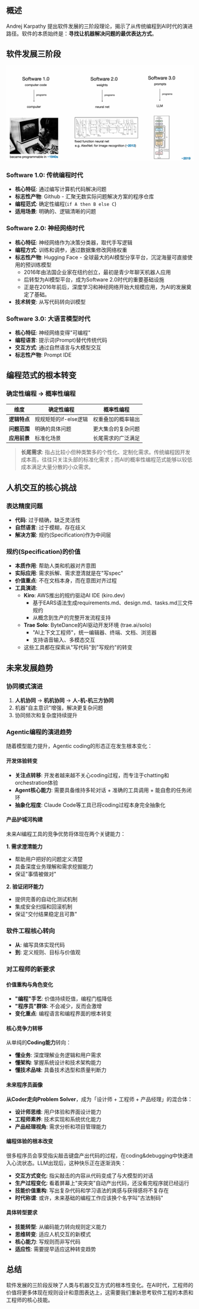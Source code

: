 ## 概述

Andrej Karpathy 提出软件发展的三阶段理论，揭示了从传统编程到AI时代的演进路径。软件的本质始终是：**寻找让机器解决问题的最优表达方式**。

## 软件发展三阶段

![](./image.png)

### Software 1.0: 传统编程时代

- **核心特征**: 通过编写计算机代码解决问题
- **标志性产物**: Github - 汇聚无数实际问题解决方案的程序仓库
- **编程范式**: 确定性编程(`if A then B else C`)
- **适用场景**: 明确的、逻辑清晰的问题

### Software 2.0: 神经网络时代  
- **核心特征**: 神经网络作为决策分类器，取代手写逻辑
- **编程方式**: 训练和调参，通过数据集修改网络权重
- **标志性产物**: Hugging Face - 全球最大的AI模型分享平台，沉淀海量可直接使用的预训练模型
  - 2016年由法国企业家在纽约创立，最初是青少年聊天机器人应用
  - 后转型为AI模型平台，成为Software 2.0时代的重要基础设施
  - 正是在2016年前后，深度学习和神经网络开始大规模应用，为AI的发展奠定了基础。
- **技术转变**: 从写代码转向训模型

### Software 3.0: 大语言模型时代
- **核心特征**: 神经网络变得"可编程"
- **编程语言**: 提示词(Prompt)替代传统代码
- **交互方式**: 通过自然语言与大模型交互
- **标志性产物**: Prompt IDE

## 编程范式的根本转变

### 确定性编程 → 概率性编程

| 维度 | 确定性编程 | 概率性编程 |
|------|------------|------------|
| **逻辑特点** | 规规矩矩的if-else逻辑 | 权重叠加的概率输出 |
| **问题范围** | 明确的具体问题 | 更大集合的复杂问题 |
| **应用前景** | 标准化场景 | 长尾需求的广泛满足 |

> **长尾需求**: 指占比较小但种类繁多的个性化、定制化需求。传统编程因开发成本高，往往只关注头部的标准化需求；而AI的概率性编程范式能够以较低成本满足大量分散的小众需求。

## 人机交互的核心挑战

### 表达精度问题
- **代码**: 过于精确，缺乏灵活性
- **自然语言**: 过于模糊，存在歧义
- **解决方案**: 规约(Specification)作为中间层

### 规约(Specification)的价值
- **本质作用**: 帮助人类和机器对齐意图
- **实际应用**: 需求拆解、需求澄清就是在"写spec"
- **价值重点**: 不在文档本身，而在意图对齐过程
- **工具演进**: 
  - **Kiro**: AWS推出的规约驱动AI IDE (kiro.dev)
    - 基于EARS语法生成requirements.md、design.md、tasks.md三文件规约
    - 从概念到生产的完整开发流程支持
  - **Trae Solo**: ByteDance的AI驱动开发环境 (trae.ai/solo)
    - "AI上下文工程师"，统一编辑器、终端、文档、浏览器
    - 支持语音输入、多模态交互
  - 这些工具都在探索从"写代码"到"写规约"的转变

## 未来发展趋势

### 协同模式演进
1. **人机协同** → **机机协同** → **人-机-机三方协同**
2. 机器"自主意识"增强，解决更复杂问题
3. 协同频次和复杂度持续提升

### Agentic编程的演进趋势

随着模型能力提升，Agentic coding的形态正在发生根本变化：

#### 开发体验转变
- **关注点转移**: 开发者越来越不关心coding过程，而专注于chatting和orchestration体验
- **Agent核心能力**: 需要具备维持多轮对话 + 准确的工具调用 + 能自愈的任务闭环
- **抽象化程度**: Claude Code等工具已将coding过程本身完全抽象化

#### 产品护城河构建
未来AI编程工具的竞争优势将体现在两个关键能力：

**1. 需求澄清能力**
- 帮助用户把好的问题定义清楚
- 具备深度业务理解和需求挖掘能力
- 保证"事情被做对"

**2. 验证闭环能力** 
- 提供完善的自动化测试机制
- 集成安全扫描和回滚机制
- 保证"交付结果稳定且可靠"

### 软件工程核心转向
- **从**: 编写具体实现代码
- **到**: 定义规则、目标与价值观

### 对工程师的新要求

#### 价值重构与角色变化
- **"编程"手艺**: 价值持续贬值，编程门槛降低
- **"程序员"群体**: 不会减少，反而会激增
- **变化重点**: 编程语言和编程界面的根本转变

#### 核心竞争力转移
从单纯的**Coding能力**转向：
- **懂业务**: 深度理解业务逻辑和用户需求
- **懂架构**: 掌握系统设计和技术架构能力  
- **懂技术品味**: 具备技术选型和质量判断力

#### 未来程序员画像

**从Coder走向Problem Solver**，成为「设计师 + 工程师 + 产品经理」的混合体：
- **设计师思维**: 用户体验和界面设计能力
- **工程师素养**: 技术实现和系统优化能力
- **产品经理视角**: 需求分析和项目管理能力

#### 编程体验的根本改变

很多程序员会享受指尖敲击键盘产出代码的过程，在coding&debugging中快速进入心流状态。LLM出现后，这种快乐正在逐渐消失：

- **交互方式变化**: 指尖敲击的内容从代码变成了与大模型的对话
- **生产过程变化**: 看着屏幕上"突突突"自动产出代码，还没看完程序就已经运行
- **技能价值重构**: 写出复杂代码和学习语法的爽感与获得感将不复存在
- **时代称谓**: 或许，未来基础的编程工作应该换个名字叫"古法制码"

#### 具体转型要求
- **技能转型**: 从编码能力转向规则定义能力
- **思维转变**: 适应人机交互的新模式  
- **核心能力**: 写规则而非写代码
- **适应性**: 需要提早适应这种转变趋势

## 总结

软件发展的三阶段反映了人类与机器交互方式的根本性变化。在AI时代，工程师的价值将更多体现在规则设计和意图表达上，这需要我们重新思考软件工程的本质和工程师的核心技能。